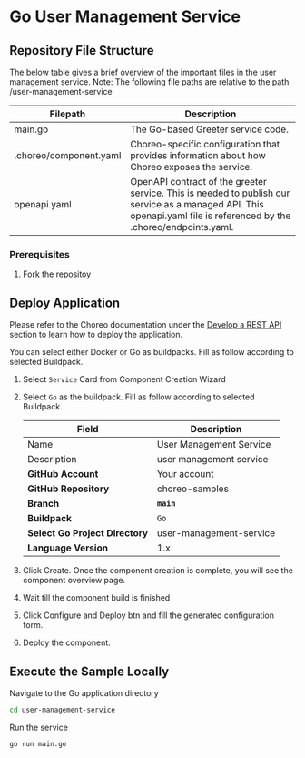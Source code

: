# Go User Management Service

## Repository File Structure

The below table gives a brief overview of the important files in the user management service.
Note: The following file paths are relative to the path /user-management-service

| Filepath               | Description                                                                                                                                                          |
| ---------------------- | -------------------------------------------------------------------------------------------------------------------------------------------------------------------- |
| main.go                | The Go-based Greeter service code.                                                                                                                                   |
| .choreo/component.yaml | Choreo-specific configuration that provides information about how Choreo exposes the service.                                                                        |
| openapi.yaml           | OpenAPI contract of the greeter service. This is needed to publish our service as a managed API. This openapi.yaml file is referenced by the .choreo/endpoints.yaml. |

### Prerequisites
1. Fork the repositoy

## Deploy Application

Please refer to the Choreo documentation under the [Develop a REST API](https://wso2.com/choreo/docs/develop-components/develop-services/develop-a-rest-api/#step-1-create-a-service-component-from-a-dockerfile) section to learn how to deploy the application.

You can select either Docker or Go as buildpacks. Fill as follow according to selected Buildpack.

1. Select `Service` Card from Component Creation Wizard
2. Select `Go` as the buildpack. Fill as follow according to selected Buildpack.

    | **Field**             | **Description**                               |
    |-----------------------|-----------------------------------------------|
    |Name           | User Management Service              |
    |Description    | user management service        |
    | **GitHub Account**    | Your account                                  |
    | **GitHub Repository** | choreo-samples |
    | **Branch**            | **`main`**                               |
    | **Buildpack**      | `Go` |
    | **Select Go Project Directory**       | user-management-service |
    | **Language Version**              | 1.x |

3. Click Create. Once the component creation is complete, you will see the component overview page.
4. Wait till the component build is finished
5. Click Configure and Deploy btn and fill the generated configuration form.
6. Deploy the component.

## Execute the Sample Locally

Navigate to the Go application directory

```bash
cd user-management-service
```

Run the service

```shell
go run main.go
```
